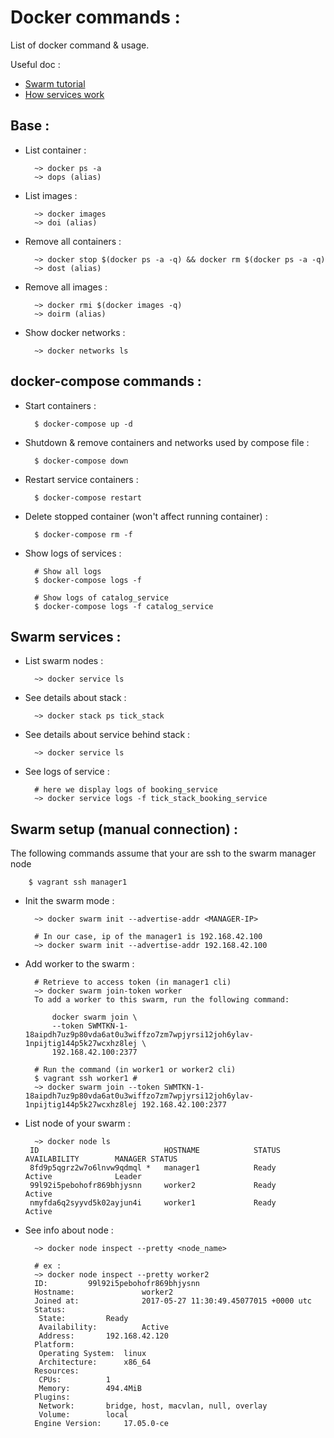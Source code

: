 # Docker commands :

List of docker command & usage.

Useful doc :
- [Swarm tutorial](https://docs.docker.com/engine/swarm/swarm-tutorial)
- [How services work](https://docs.docker.com/engine/swarm/how-swarm-mode-works/services/#replicated-and-global-services)


## Base :

- List container :

        ~> docker ps -a
        ~> dops (alias)

- List images :

        ~> docker images
        ~> doi (alias)

- Remove all containers :

        ~> docker stop $(docker ps -a -q) && docker rm $(docker ps -a -q)
        ~> dost (alias)

- Remove all images :

        ~> docker rmi $(docker images -q)
        ~> doirm (alias)

- Show docker networks :

        ~> docker networks ls

## docker-compose commands :

- Start containers :

        $ docker-compose up -d

- Shutdown & remove containers and networks used by compose file :

        $ docker-compose down

- Restart service containers :

        $ docker-compose restart

- Delete stopped container (won't affect running container) :

        $ docker-compose rm -f

- Show logs of services :

        # Show all logs
        $ docker-compose logs -f

        # Show logs of catalog_service
        $ docker-compose logs -f catalog_service


## Swarm services :

- List swarm nodes :

        ~> docker service ls

- See details about stack :

        ~> docker stack ps tick_stack

- See details about service behind stack :

        ~> docker service ls

- See logs of service :

        # here we display logs of booking_service
        ~> docker service logs -f tick_stack_booking_service

## Swarm setup (manual connection) :

The following commands assume that your are ssh to the swarm manager node

        $ vagrant ssh manager1

- Init the swarm mode :

        ~> docker swarm init --advertise-addr <MANAGER-IP>

        # In our case, ip of the manager1 is 192.168.42.100
        ~> docker swarm init --advertise-addr 192.168.42.100

- Add worker to the swarm :

        # Retrieve to access token (in manager1 cli)
        ~> docker swarm join-token worker
        To add a worker to this swarm, run the following command:

            docker swarm join \
            --token SWMTKN-1-18aipdh7uz9p80vda6at0u3wiffzo7zm7wpjyrsi12joh6ylav-1npijtig144p5k27wcxhz8lej \
            192.168.42.100:2377

        # Run the command (in worker1 or worker2 cli)
        $ vagrant ssh worker1 #
        ~> docker swarm join --token SWMTKN-1-18aipdh7uz9p80vda6at0u3wiffzo7zm7wpjyrsi12joh6ylav-1npijtig144p5k27wcxhz8lej 192.168.42.100:2377

- List node of your swarm :

        ~> docker node ls
       ID                            HOSTNAME            STATUS              AVAILABILITY        MANAGER STATUS
       8fd9p5qgrz2w7o6lnvw9qdmql *   manager1            Ready               Active              Leader
       99l92i5pebohofr869bhjysnn     worker2             Ready               Active              
       nmyfda6q2syyvd5k02ayjun4i     worker1             Ready               Active              

- See info about node :

        ~> docker node inspect --pretty <node_name>

        # ex :
        ~> docker node inspect --pretty worker2
        ID:			99l92i5pebohofr869bhjysnn
        Hostname:              	worker2
        Joined at:             	2017-05-27 11:30:49.45077015 +0000 utc
        Status:
         State:			Ready
         Availability:         	Active
         Address:		192.168.42.120
        Platform:
         Operating System:	linux
         Architecture:		x86_64
        Resources:
         CPUs:			1
         Memory:		494.4MiB
        Plugins:
         Network:		bridge, host, macvlan, null, overlay
         Volume:		local
        Engine Version:		17.05.0-ce
